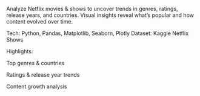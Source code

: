 Analyze Netflix movies & shows to uncover trends in genres, ratings, release years, and countries. Visual insights reveal what’s popular and how content evolved over time.

Tech: Python, Pandas, Matplotlib, Seaborn, Plotly
Dataset: Kaggle Netflix Shows

Highlights:

Top genres & countries

Ratings & release year trends

Content growth analysis
